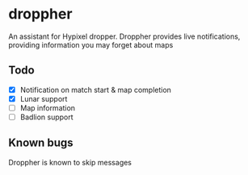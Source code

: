 # droppher

An assistant for Hypixel dropper.
Droppher provides live notifications, providing information you may forget about maps

## Todo

- [x] Notification on match start & map completion
- [x] Lunar support
- [ ] Map information
- [ ] Badlion support

## Known bugs

Droppher is known to skip messages